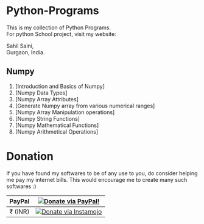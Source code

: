 # Python-Programs


This is my collection of Python Programs.<br />
For python School project, visit my website:<br />


Sahil Saini,<br />
Gurgaon, India.<br />

## Numpy
1. [Introduction and Basics of Numpy]
2. [Numpy Data Types]
3. [Numpy Array Attributes]
4. [Generate Numpy array from various numerical ranges]
5. [Numpy Array Manipulation operations]
6. [Numpy String Functions]
7. [Numpy Mathematical Functions]
8. [Numpy Arithmetical Operations]



# Donation

If you have found my softwares to be of any use to you, do consider helping me pay my internet bills. This would encourage me to create many such softwares :)

| PayPal | <a href="https://paypal.me/sahilsaini" target="_blank"><img src="https://www.paypalobjects.com/webstatic/mktg/logo/AM_mc_vs_dc_ae.jpg" alt="Donate via PayPal!" title="Donate via PayPal!" /></a> |
|:-------------------------------------------:|:-------------------------------------------------------------:|
| ₹ (INR)  | <a href="https://www.instamojo.com/@sahilsaini/" target="_blank"><img src="https://www.soldermall.com/images/pic-online-payment.jpg" alt="Donate via Instamojo" title="Donate via instamojo" /></a> |
